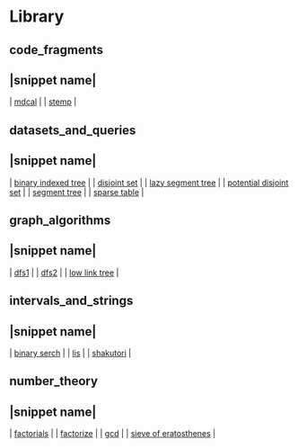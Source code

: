 # Library
## code_fragments

|snippet name|
---
| [mdcal](code_fragments\mdcal.md) |
| [stemp](code_fragments\stemp.md) |
## datasets_and_queries

|snippet name|
---
| [binary indexed tree](datasets_and_queries\binary_indexed_tree.md) |
| [disjoint set](datasets_and_queries\disjoint_set.md) |
| [lazy segment tree](datasets_and_queries\lazy_segment_tree.md) |
| [potential disjoint set](datasets_and_queries\potential_disjoint_set.md) |
| [segment tree](datasets_and_queries\segment_tree.md) |
| [sparse table](datasets_and_queries\sparse_table.md) |
## graph_algorithms

|snippet name|
---
| [dfs1](graph_algorithms\dfs1.md) |
| [dfs2](graph_algorithms\dfs2.md) |
| [low link tree](graph_algorithms\low_link_tree.md) |
## intervals_and_strings

|snippet name|
---
| [binary serch]() |
| [lis]() |
| [shakutori]() |
## number_theory

|snippet name|
---
| [factorials](number_theory\factorials.md) |
| [factorize](number_theory\factorize.md) |
| [gcd](number_theory\gcd.md) |
| [sieve of eratosthenes](number_theory\sieve_of_eratosthenes.md) |
